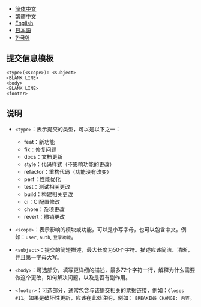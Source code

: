 - [简体中文](COMMIT_MESSAGE_TEMPLATE.zh_CN.md)
- [繁體中文](COMMIT_MESSAGE_TEMPLATE.zh_TW.md)
- [English](../COMMIT_MESSAGE_TEMPLATE.md)
- [日本語](COMMIT_MESSAGE_TEMPLATE.ja.md)
- [한국어](COMMIT_MESSAGE_TEMPLATE.ko.md)

## 提交信息模板

```text
<type>(<scope>): <subject>
<BLANK LINE>
<body>
<BLANK LINE>
<footer>
```

## 说明

- `<type>`：表示提交的类型，可以是以下之一：
    - feat：新功能
    - fix：修复问题
    - docs：文档更新
    - style：代码样式（不影响功能的更改）
    - refactor：重构代码（功能没有改变）
    - perf：性能优化
    - test：测试相关更改
    - build：构建相关更改
    - ci：CI配置修改
    - chore：杂项更改
    - revert：撤销更改

- `<scope>`：表示影响的模块或功能，可以是小写字母，也可以包含中文。例如：`user`, `auth`, `登录功能`。

- `<subject>`：提交的简短描述，最大长度为50个字符。描述应该简洁、清晰，并且第一字母大写。

- `<body>`：可选部分，填写更详细的描述，最多72个字符一行，解释为什么需要做这个更改，如何解决问题，以及是否有副作用。

- `<footer>`：可选部分，通常包含与该提交相关的票据链接，例如：`Closes #11`。如果是破坏性更新，应该在此处注明，例如：
  `BREAKING CHANGE: 内容`。

